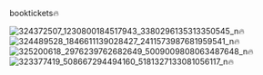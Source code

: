  booktickets🔥

![324372507_1230800184517943_3380296135313350545_n](https://user-images.githubusercontent.com/116844249/215176437-fd0c32f8-5233-4c69-b028-544f47d14592.png)🔥
![324489528_1846611139028427_2411573987681959541_n](https://user-images.githubusercontent.com/116844249/215176444-911b2f77-36ee-44a0-b760-c908f694ac2b.png)🔥
![325200618_2976239762682649_5009009808063487648_n](https://user-images.githubusercontent.com/116844249/215176448-5a30e557-0ea0-4bfc-a534-54b842c22702.png)🔥
![323377419_508667294494160_5181327133081056117_n](https://user-images.githubusercontent.com/116844249/215176451-6222aa51-8daf-4aec-9466-9ec4e710886a.png)🔥
